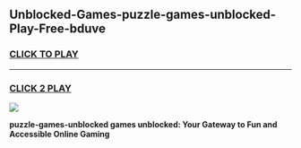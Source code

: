 
## Unblocked-Games-puzzle-games-unblocked-Play-Free-bduve
<h3>
<a href="https://premium76.site?title=puzzle-games-unblocked&ref=18A1">CLICK TO PLAY</a></h3>
<hr>

<h3>
<a href="https://premium76.site?title=puzzle-games-unblocked&ref=18A1">CLICK 2 PLAY</a>
  
</h3>

<a href="https://premium76.site?title=puzzle-games-unblocked&ref=18A1"><img src="https://clearcache.store/games.png"></a>


**puzzle-games-unblocked games unblocked: Your Gateway to Fun and Accessible Online Gaming**
